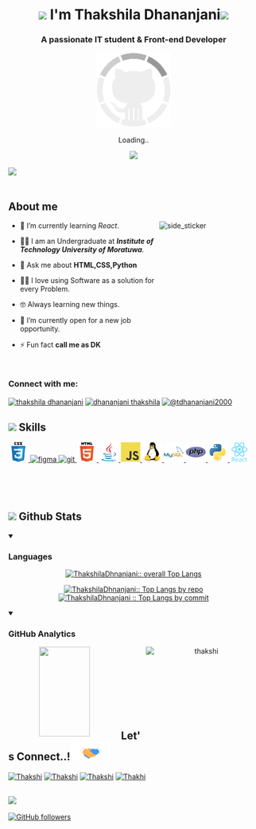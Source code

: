 <h1 align="center" >  <img src="https://image.myanimelist.net/ui/0YNGMBN7CXMEk-P9BspU4WlXmBe_SGHSnNvwDnnlOFXgoK141ZQMZGqHOwW4COUaA-H7pn7b82XhWJ6H9RN-JR2r3Ga0y_Dm6qoNuOy4HQ_5pyojYSBxN_X8qJc9uVFAVlTXjzR6-iPXyJGc-YQoGztwdaIpDG-mFRbYMwZlW_Q" height="100" /> <b>I'm Thakshila Dhananjani</b><img src="https://user-images.githubusercontent.com/73097560/115834477-dbab4500-a447-11eb-908a-139a6edaec5c.gif">
</h1>

<h3 align="center">A passionate IT student & Front-end Developer</h3>

<div align=center>
        <img src="https://raw.githubusercontent.com/AhmedFathyDev/AhmedFathyDev/main/GitHub.gif" alt="GitHub Octocat Logo" height="150">
        <p>Loading..</p>
    </div>





<p align="center">
  <a href="https://github.com/DenverCoder1/readme-typing-svg"><img src="https://readme-typing-svg.herokuapp.com?font=Time+New+Roman&color=cyan&size=25&center=true&vCenter=true&width=600&height=100&lines=Welcome+To+My+Github+Profile..&hearts;++;Front-End+Developer;Information+Technology+Student;Love+to+learn+new+stuffs..<3"></a>
</p>

<img src="https://user-images.githubusercontent.com/73097560/115834477-dbab4500-a447-11eb-908a-139a6edaec5c.gif"><br><br>


 ## About me
 <img align="right" width=200px height=200px alt="side_sticker" src="https://media.giphy.com/media/TEnXkcsHrP4YedChhA/giphy.gif" />

- 🌱 I’m currently learning <i> React</i>.

- :student: I am an Undergraduate at <i> **Institute of Technology University of Moratuwa**.</i>

- 💬 Ask me about **HTML,CSS,Python**

- :technologist: I love using Software as a solution for every Problem.

- :nerd_face: Always learning new things.
 
- :thinking: I’m currently open for a new job opportunity.

- ⚡ Fun fact **call me as DK**

<br>





<h3 align="left">Connect with me:</h3>
<p align="left">
<a href="https://linkedin.com/in/thakshila dhananjani" target="blank"><img align="center" src="https://raw.githubusercontent.com/rahuldkjain/github-profile-readme-generator/master/src/images/icons/Social/linked-in-alt.svg" alt="thakshila dhananjani" height="30" width="40" /></a>
<a href="https://fb.com/dhananjani thakshila" target="blank"><img align="center" src="https://raw.githubusercontent.com/rahuldkjain/github-profile-readme-generator/master/src/images/icons/Social/facebook.svg" alt="dhananjani thakshila" height="30" width="40" /></a>
<a href="https://www.hackerrank.com/@tdhananjani2000" target="blank"><img align="center" src="https://raw.githubusercontent.com/rahuldkjain/github-profile-readme-generator/master/src/images/icons/Social/hackerrank.svg" alt="@tdhananjani2000" height="30" width="40" /></a>
</p>


## <img src="https://media2.giphy.com/media/QssGEmpkyEOhBCb7e1/giphy.gif?cid=ecf05e47a0n3gi1bfqntqmob8g9aid1oyj2wr3ds3mg700bl&rid=giphy.gif" width ="25"><b> Skills</b>
<p align="left"> <a href="https://www.w3schools.com/css/" target="_blank" rel="noreferrer"> <img src="https://raw.githubusercontent.com/devicons/devicon/master/icons/css3/css3-original-wordmark.svg" alt="css3" width="40" height="40"/> </a> <a href="https://www.figma.com/" target="_blank" rel="noreferrer"> <img src="https://www.vectorlogo.zone/logos/figma/figma-icon.svg" alt="figma" width="40" height="40"/> </a> <a href="https://git-scm.com/" target="_blank" rel="noreferrer"> <img src="https://www.vectorlogo.zone/logos/git-scm/git-scm-icon.svg" alt="git" width="40" height="40"/> </a> <a href="https://www.w3.org/html/" target="_blank" rel="noreferrer"> <img src="https://raw.githubusercontent.com/devicons/devicon/master/icons/html5/html5-original-wordmark.svg" alt="html5" width="40" height="40"/> </a> <a href="https://www.java.com" target="_blank" rel="noreferrer"> <img src="https://raw.githubusercontent.com/devicons/devicon/master/icons/java/java-original.svg" alt="java" width="40" height="40"/> </a> <a href="https://developer.mozilla.org/en-US/docs/Web/JavaScript" target="_blank" rel="noreferrer"> <img src="https://raw.githubusercontent.com/devicons/devicon/master/icons/javascript/javascript-original.svg" alt="javascript" width="40" height="40"/> </a> <a href="https://www.linux.org/" target="_blank" rel="noreferrer"> <img src="https://raw.githubusercontent.com/devicons/devicon/master/icons/linux/linux-original.svg" alt="linux" width="40" height="40"/> </a> <a href="https://www.mysql.com/" target="_blank" rel="noreferrer"> <img src="https://raw.githubusercontent.com/devicons/devicon/master/icons/mysql/mysql-original-wordmark.svg" alt="mysql" width="40" height="40"/> </a> <a href="https://www.php.net" target="_blank" rel="noreferrer"> <img src="https://raw.githubusercontent.com/devicons/devicon/master/icons/php/php-original.svg" alt="php" width="40" height="40"/> </a> <a href="https://www.python.org" target="_blank" rel="noreferrer"> <img src="https://raw.githubusercontent.com/devicons/devicon/master/icons/python/python-original.svg" alt="python" width="40" height="40"/> </a> <a href="https://reactjs.org/" target="_blank" rel="noreferrer"> <img src="https://raw.githubusercontent.com/devicons/devicon/master/icons/react/react-original-wordmark.svg" alt="react" width="40" height="40"/> </a> </p>

<br><br><br>


## <img src="https://media.giphy.com/media/iY8CRBdQXODJSCERIr/giphy.gif" width="35"><b> Github Stats </b>

<details open>
  <summary><h3>Languages</h3></summary>
  <p align="center">
        <a href="https://github.com/ThakshilaDhnanjani/">
          <img src="https://github-readme-stats.vercel.app/api/top-langs/?username=ThakshilaDhnanjani&langs_count=6&theme=algolia&layout=compact&hide_border=true"
          alt="ThakshilaDhnanjani:: overall Top Langs " /></a>
      </p>
        <p align="center">
          <a href="https://github.com/ThakshilaDhnanjani/">
          <img width="45%" src="https://github-profile-summary-cards.vercel.app/api/cards/repos-per-language?username=ThakshilaDhnanjani&theme=algolia&layout=compact&hide_border=true"
          alt="ThakshilaDhnanjani:: Top Langs by repo" />
          <img width="45%" src="https://github-profile-summary-cards.vercel.app/api/cards/most-commit-language?username=ThakshilaDhnanjani&theme=algolia&layout=compact&hide_border=true"
          alt="ThakshilaDhnanjani :: Top Langs by commit" />
          </a>
        </p>
</details>

<details open>
  <summary><h3>GitHub Analytics</h3></summary>

<p align="center">
<a href="https://github.com/ThakshilaDhnanjani">
  <img align="left" height="180em" width="45%" src="https://github-readme-stats-eight-theta.vercel.app/api?username=ThakshilaDhnanjani&show_icons=true&theme=algolia&include_all_commits=true&count_private=true"/><img align="right" height="180rem" width="45%" src="https://github-readme-streak-stats.herokuapp.com/?user=ThakshilaDhnanjani&theme=algolia&date_format=M%20j%5B%2C%20Y%5D" alt="thakshi" />
</a>
</p>
</details>    





<br><br><br>
<br>
<br><br><br>
<br>


## <b> Let's Connect..!</b><img src="https://github.com/0xAbdulKhalid/0xAbdulKhalid/raw/main/assets/mdImages/handshake.gif" width ="80">
<p align="left">
  <a href="https://www.linkedin.com/in/thakshila-dhananjani-22a7aa28b/" target="blank"><img align="center"
      src="https://raw.githubusercontent.com/rahuldkjain/github-profile-readme-generator/master/src/images/icons/Social/linked-in-alt.svg"
      alt="Thakshi" height="30" width="40" /></a>
  <a href="https://www.facebook.com/profile.php?id=100091126674782" target="blank"><img align="center"
      src="https://raw.githubusercontent.com/rahuldkjain/github-profile-readme-generator/master/src/images/icons/Social/facebook.svg"
      alt="Thakshi" height="30" width="40" /></a>
  <a href="" target="blank"><img align="center"
      src="https://raw.githubusercontent.com/rahuldkjain/github-profile-readme-generator/master/src/images/icons/Social/instagram.svg"
      alt="Thakshi" height="30" width="40" /></a>
  <a href="https://www.hackerrank.com/profile/tdhananjani2000" target="blank"><img align="center"
      src="https://raw.githubusercontent.com/rahuldkjain/github-profile-readme-generator/master/src/images/icons/Social/hackerrank.svg"
      alt="Thakhi" height="30" width="40" /></a>
</p>

<br>






 




<img src="https://profile-counter.glitch.me/ThakshilaDhnanjni/count.svg">

[![GitHub followers](https://img.shields.io/github/followers/ThakshilaDhnanjani.svg?style=social&label=Followers)](https://github.com/ThakshilaDhnanjani?tab=followers)
      
